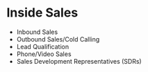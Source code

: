 # Inside Sales

- Inbound Sales
- Outbound Sales/Cold Calling
- Lead Qualification
- Phone/Video Sales
- Sales Development Representatives (SDRs)